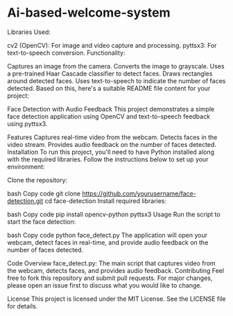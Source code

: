 # Ai-based-welcome-system
Libraries Used:

cv2 (OpenCV): For image and video capture and processing.
pyttsx3: For text-to-speech conversion.
Functionality:

Captures an image from the camera.
Converts the image to grayscale.
Uses a pre-trained Haar Cascade classifier to detect faces.
Draws rectangles around detected faces.
Uses text-to-speech to indicate the number of faces detected.
Based on this, here's a suitable README file content for your project:

Face Detection with Audio Feedback
This project demonstrates a simple face detection application using OpenCV and text-to-speech feedback using pyttsx3.

Features
Captures real-time video from the webcam.
Detects faces in the video stream.
Provides audio feedback on the number of faces detected.
Installation
To run this project, you'll need to have Python installed along with the required libraries. Follow the instructions below to set up your environment:

Clone the repository:

bash
Copy code
git clone https://github.com/yourusername/face-detection.git
cd face-detection
Install required libraries:

bash
Copy code
pip install opencv-python pyttsx3
Usage
Run the script to start the face detection:

bash
Copy code
python face_detect.py
The application will open your webcam, detect faces in real-time, and provide audio feedback on the number of faces detected.

Code Overview
face_detect.py: The main script that captures video from the webcam, detects faces, and provides audio feedback.
Contributing
Feel free to fork this repository and submit pull requests. For major changes, please open an issue first to discuss what you would like to change.

License
This project is licensed under the MIT License. See the LICENSE file for details.
